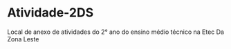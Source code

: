 # Atividade-2DS
Local de anexo de atividades do 2° ano do ensino médio técnico na Etec Da Zona Leste
